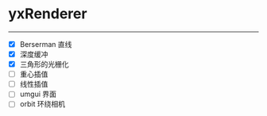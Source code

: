 # yxRenderer

---

- [x] Berserman 直线
- [x] 深度缓冲
- [x] 三角形的光栅化
- [ ] 重心插值
- [ ] 线性插值
- [ ] umgui 界面
- [ ] orbit 环绕相机
